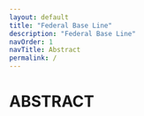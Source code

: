 ```yaml
---
layout: default
title: "Federal Base Line"
description: "Federal Base Line"
navOrder: 1
navTitle: Abstract
permalink: /
---
```


# ABSTRACT

